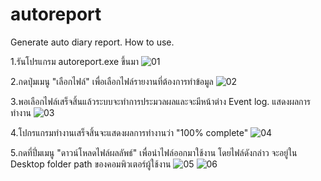 # autoreport
Generate auto diary report.
How to use.

1.รันโปรแกรม autoreport.exe ขึ้นมา 
![01](https://user-images.githubusercontent.com/20137401/139477269-b1660652-a716-4eeb-a540-d0f0f0f99be7.JPG)

2.กดปุ่มเมนู "เลือกไฟล์" เพื่อเลือกไฟล์รายงานที่ต้องการทำข้อมูล
![02](https://user-images.githubusercontent.com/20137401/139477372-a8e288f0-b3c7-4f10-95b9-a802f7c099ce.JPG)

3.พอเลือกไฟล์เสร็จสิ้นแล้วระบบจะทำการประมวลผลและจะมีหน้าต่าง Event log. แสดงผลการทำงาน 
![03](https://user-images.githubusercontent.com/20137401/139477514-d97d51d9-7a06-4c6b-bacc-08c74e8d76e4.JPG)

4.โปกรแกรมทำงานเสร็จสิ้นจะแสดงผลการทำงานว่า "100% complete"
![04](https://user-images.githubusercontent.com/20137401/139477692-a3786242-aafc-49bc-a1e9-25531bddf70d.JPG)

5.กดที่ปึ่มเมนู "ดาวน์โหลดไฟล์ผลลัพธ์" เพื่อนำไฟล์ออกมาใช้งาน โดยไฟล์ดังกล่าว จะอยู่ใน Desktop folder path ของคอมพิวเตอร์ผู้ใช้งาน
![05](https://user-images.githubusercontent.com/20137401/139477977-d8720c98-b69f-4e74-aff0-fe9cd0ad3ba7.JPG)
![06](https://user-images.githubusercontent.com/20137401/139477986-38f987e0-f91a-4a3a-9bab-a933fe39aa02.JPG)
